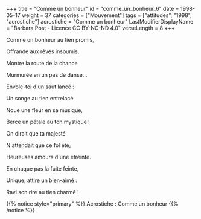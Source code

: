 +++
title = "Comme un bonheur"
id = "comme_un_bonheur_6"
date = 1998-05-17
weight = 37
categories = ["Mouvement"]
tags = ["attitudes", "1998", "acrostiche"]
acrostiche = "Comme un bonheur"
LastModifierDisplayName = "Barbara Post - Licence CC BY-NC-ND 4.0"
verseLength = 8
+++

Comme un bonheur au tien promis,

Offrande aux rêves insoumis,

Montre la route de la chance

Murmurée en un pas de danse...

Envole-toi d'un saut lancé :

Un songe au tien entrelacé

Noue une fleur en sa musique,

Berce un pétale au ton mystique !

On dirait que ta majesté

N'attendait que ce fol été;

Heureuses amours d'une étreinte.

En chaque pas la fuite feinte,

Unique, attire un bien-aimé :

Ravi son rire au tien charmé !

{{% notice style="primary" %}}
Acrostiche : Comme un bonheur
{{% /notice %}}
